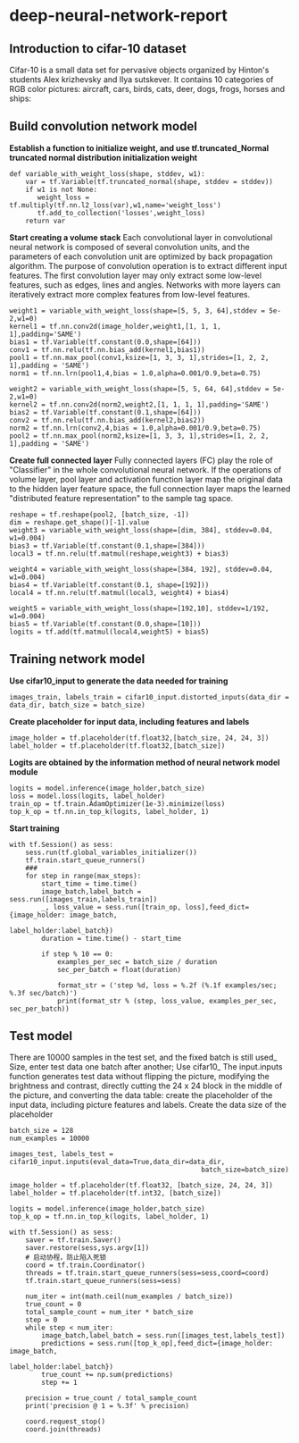 # deep-neural-network-report
## Introduction to cifar-10 dataset

Cifar-10 is a small data set for pervasive objects organized by Hinton's students Alex krizhevsky and Ilya sutskever. It contains 10 categories of RGB color pictures: aircraft, cars, birds, cats, deer, dogs, frogs, horses and ships:


## Build convolution network model
__Establish a function to initialize weight, and use tf.truncated_Normal truncated normal distribution initialization weight__
```
def variable_with_weight_loss(shape, stddev, w1):     
    var = tf.Variable(tf.truncated_normal(shape, stddev = stddev))     
    if w1 is not None:        
       weight_loss = tf.multiply(tf.nn.l2_loss(var),w1,name='weight_loss')     
       tf.add_to_collection('losses',weight_loss)     
    return var
```
__Start creating a volume stack__
Each convolutional layer in convolutional neural network is composed of several convolution units, and the parameters of each convolution unit are optimized by back propagation algorithm. The purpose of convolution operation is to extract different input features. The first convolution layer may only extract some low-level features, such as edges, lines and angles. Networks with more layers can iteratively extract more complex features from low-level features.
```
weight1 = variable_with_weight_loss(shape=[5, 5, 3, 64],stddev = 5e-2,w1=0)
kernel1 = tf.nn.conv2d(image_holder,weight1,[1, 1, 1, 1],padding='SAME')
bias1 = tf.Variable(tf.constant(0.0,shape=[64]))
conv1 = tf.nn.relu(tf.nn.bias_add(kernel1,bias1))
pool1 = tf.nn.max_pool(conv1,ksize=[1, 3, 3, 1],strides=[1, 2, 2, 1],padding = 'SAME')
norm1 = tf.nn.lrn(pool1,4,bias = 1.0,alpha=0.001/0.9,beta=0.75)

weight2 = variable_with_weight_loss(shape=[5, 5, 64, 64],stddev = 5e-2,w1=0)
kernel2 = tf.nn.conv2d(norm2,weight2,[1, 1, 1, 1],padding='SAME')
bias2 = tf.Variable(tf.constant(0.1,shape=[64]))
conv2 = tf.nn.relu(tf.nn.bias_add(kernel2,bias2))
norm2 = tf.nn.lrn(conv2,4,bias = 1.0,alpha=0.001/0.9,beta=0.75)
pool2 = tf.nn.max_pool(norm2,ksize=[1, 3, 3, 1],strides=[1, 2, 2, 1],padding = 'SAME')
```

__Create full connected layer__
Fully connected layers (FC) play the role of "Classifier" in the whole convolutional neural network. If the operations of volume layer, pool layer and activation function layer map the original data to the hidden layer feature space, the full connection layer maps the learned "distributed feature representation" to the sample tag space.
```
reshape = tf.reshape(pool2, [batch_size, -1])
dim = reshape.get_shape()[-1].value
weight3 = variable_with_weight_loss(shape=[dim, 384], stddev=0.04, w1=0.004)
bias3 = tf.Variable(tf.constant(0.1,shape=[384]))
local3 = tf.nn.relu(tf.matmul(reshape,weight3) + bias3)

weight4 = variable_with_weight_loss(shape=[384, 192], stddev=0.04, w1=0.004)
bias4 = tf.Variable(tf.constant(0.1, shape=[192]))
local4 = tf.nn.relu(tf.matmul(local3, weight4) + bias4)

weight5 = variable_with_weight_loss(shape=[192,10], stddev=1/192, w1=0.004)
bias5 = tf.Variable(tf.constant(0.0,shape=[10]))
logits = tf.add(tf.matmul(local4,weight5) + bias5)
```

## Training network model
__Use cifar10_input to generate the data needed for training__
```
images_train, labels_train = cifar10_input.distorted_inputs(data_dir = data_dir, batch_size = batch_size)
```
__Create placeholder for input data, including features and labels__
```
image_holder = tf.placeholder(tf.float32,[batch_size, 24, 24, 3])
label_holder = tf.placeholder(tf.float32,[batch_size])
```
__Logits are obtained by the information method of neural network model module__
```
logits = model.inference(image_holder,batch_size)
loss = model.loss(logits, label_holder)
train_op = tf.train.AdamOptimizer(1e-3).minimize(loss) 
top_k_op = tf.nn.in_top_k(logits, label_holder, 1)
```
__Start training__
```
with tf.Session() as sess:
    sess.run(tf.global_variables_initializer())
    tf.train.start_queue_runners()
    ###
    for step in range(max_steps):
        start_time = time.time()
        image_batch,label_batch = sess.run([images_train,labels_train])
        _, loss_value = sess.run([train_op, loss],feed_dict={image_holder: image_batch,
                                                             label_holder:label_batch})
        duration = time.time() - start_time

        if step % 10 == 0:
            examples_per_sec = batch_size / duration
            sec_per_batch = float(duration)

            format_str = ('step %d, loss = %.2f (%.1f examples/sec; %.3f sec/batch)')
            print(format_str % (step, loss_value, examples_per_sec, sec_per_batch))
```
## Test model
There are 10000 samples in the test set, and the fixed batch is still used_ Size, enter test data one batch after another; Use cifar10_ The input.inputs function generates test data without flipping the picture, modifying the brightness and contrast, directly cutting the 24 x 24 block in the middle of the picture, and converting the data table: create the placeholder of the input data, including picture features and labels. Create the data size of the placeholder
```
batch_size = 128
num_examples = 10000

images_test, labels_test = cifar10_input.inputs(eval_data=True,data_dir=data_dir,
                                                batch_size=batch_size)

image_holder = tf.placeholder(tf.float32, [batch_size, 24, 24, 3])
label_holder = tf.placeholder(tf.int32, [batch_size])

logits = model.inference(image_holder,batch_size)
top_k_op = tf.nn.in_top_k(logits, label_holder, 1)

with tf.Session() as sess:
    saver = tf.train.Saver()
    saver.restore(sess,sys.argv[1])
    # 启动协程，防止陷入死锁
    coord = tf.train.Coordinator()
    threads = tf.train.start_queue_runners(sess=sess,coord=coord)
    tf.train.start_queue_runners(sess=sess)

    num_iter = int(math.ceil(num_examples / batch_size))
    true_count = 0
    total_sample_count = num_iter * batch_size
    step = 0
    while step < num_iter:
        image_batch,label_batch = sess.run([images_test,labels_test])
        predictions = sess.run([top_k_op],feed_dict={image_holder: image_batch,
                                                     label_holder:label_batch})
        true_count += np.sum(predictions)
        step += 1

    precision = true_count / total_sample_count
    print('precision @ 1 = %.3f' % precision)

    coord.request_stop()
    coord.join(threads)
```
   
